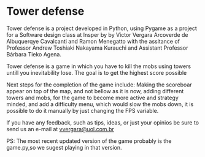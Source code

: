 # Tower defense
Tower defense is a project developed in Python, using Pygame as a project for a Software design class at Insper by by Victor Vergara Arcoverde de Albuquerqye Cavalcanti and Ramon Menegatto with the assitance of Professor Andrew Toshiaki Nakayama Kurauchi and Assistant Professor Bárbara Tieko Agena.

Tower defense is a game in which you have to kill the mobs using towers untill you inevitability lose. The goal is to get the highest score possible

Next steps for the completion of the game include: Making the scoreboar appear on top of the map, and not bellow as it is now, adding different towers and mobs, for the game to become more active and strategy minded, and add a difficulty menu, which would slow the mobs down, it is possible to do it manually by just changing the FPS variable.

If you have any feedback, such as tips, ideas, or just your opinios be sure to send us an e-mail at vvergara@uol.com.br

PS: The most recent updated version of the game probably is the game.py,so we sugest playing in that version.
